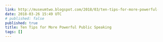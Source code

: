 ```yaml
---
link: http://museumtwo.blogspot.com/2018/03/ten-tips-for-more-powerful-public.html
date: 2018-03-26 15:49 UTC
# published: false
published: true
title: Ten Tips for More Powerful Public Speaking
tags: []
---
```



